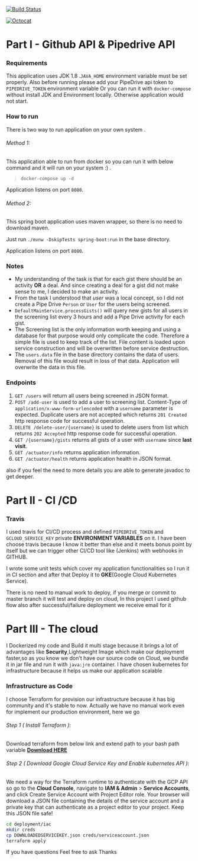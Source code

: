 [![Build Status](https://travis-ci.org/javad-hajiani/Pipedrive.svg?branch=master)](https://travis-ci.org/javad-hajiani/Pipedrive)

[![Octocat](https://github.githubassets.com/images/icons/emoji/octocat.png)](./somelink)

# Part I - Github API & Pipedrive API

### Requirements
This application uses JDK 1.8 .`JAVA_HOME` environment variable must be set properly.
Also before running please add your PipeDrive api token to `PIPEDRIVE_TOKEN` environment variable Or you can run it with `docker-compose` without install JDK and Environment locally. Otherwise application would not start.

### How to run
There is two way to run application on your own system . 

###### Method 1:
This application able to run from docker so you can run it with below command and it will run on your system :) .

 > `docker-compose up -d`

Application listens on port `8080`.


###### Method 2:

This spring boot application uses maven wrapper, so there is no need to download maven.

Just run `./mvnw -DskipTests spring-boot:run` in the base directory.

Application listens on port `8080`.

### Notes
* My understanding of the task is that for each gist there should be an activity **OR** a deal. And since creating a deal for a gist did not make sense to me, I decided to make an activity.
* From the task I understood that _user_ was a local concept, so I did not create a Pipe Drive `Person` or `User` for the users being screened.
* `DefaultMainService.processGists()` will query new gists for all users in the screening list every 3 hours and add a Pipe Drive activity for each gist.
* The Screening list is the only information worth keeping and using a database for that purpose would only complicate the code. Therefore a simple file is used to keep track of the list. File content is loaded upon service construction and will be overwritten before service destruction. 
* The `users.data` file in the base directory contains the data of users. Removal of this file would result in loss of that data. Application will overwrite the data in this file.

### Endpoints 
1. `GET /users` will return all users being screened in JSON format.
2. `POST /add-user` is used to add a user to screening list. Content-Type of `application/x-www-form-urlencoded` with a `username` parameter is expected.
Duplicate users are not accepted which returns `201 Created` http response code for successful operation.
3. `DELETE /delete-user/{username}` is used to delete users from list  which returns `202 Accepted` http response code for successful operation.
4. `GET /{username}/gists` returns all gists of a user with `username` since **last visit**.
5. `GET /actuator/info` returns application information.
6. `GET /actuator/health` returns application health in JSON format.

also if you feel the need to more details you are able to generate javadoc to get deeper.

# Part II - CI /CD

### Travis
I used travis for CI/CD process and defined `PIPEDRIVE_TOKEN` and `GCLOUD_SERVICE_KEY` 
private **ENVIRONMENT VARIABLES** on it. I have been choose travis because I know it better than else and it meets bonus point by itself but we can trigger other CI/CD tool like (Jenkins) with webhooks in GITHUB.

I wrote some unit tests which cover my application functionalities so I run it in CI section and after that Deploy it to **GKE**(Google Cloud Kubernetes Service).

There is no need to manual work to deploy, if you merge or commit to master branch it will test and deploy on cloud, In this project I used github flow also after successful/failure deployment we receive email for it

# Part III - The cloud

I Dockerized my code and Build it multi stage because it brings a lot of advantages like **Security**,Lightweight Image which make our deployment faster,so as you know we don't have our source code on Cloud, we bundle it in jar file and run it with `java:jre` container.
I have chosen kubernetes for infrastructure because it helps us make our application scalable 

### Infrastructure as Code
I choose Terraform for provision our infrastructure because it has big community and it's stable to now.
Actually we have no manual work even for implement our production environment, here we go
###### Step 1 ( Install Terraform ):
Download terraform from below link and extend path to your bash path variable
<a href="https://www.terraform.io/downloads.html">**Download HERE**</a>

###### Step 2 ( Download Google Cloud Service Key and Enable kubernetes API ):
We need a way for the Terraform runtime to authenticate with the GCP API so go to the 
**Cloud Console**, navigate to **IAM & Admin** > **Service Accounts**, and click Create Service Account with Project Editor role. 
Your browser will download a JSON file containing the details of the service account and a private key that can authenticate as a project editor to your project. 
Keep this JSON file safe! 
```bash
cd deployment/iac
mkdir creds
cp DOWNLOADEDSERVICEKEY.json creds/serviceaccount.json
terraform apply
```

If you have questions Feel free to ask
Thanks 

